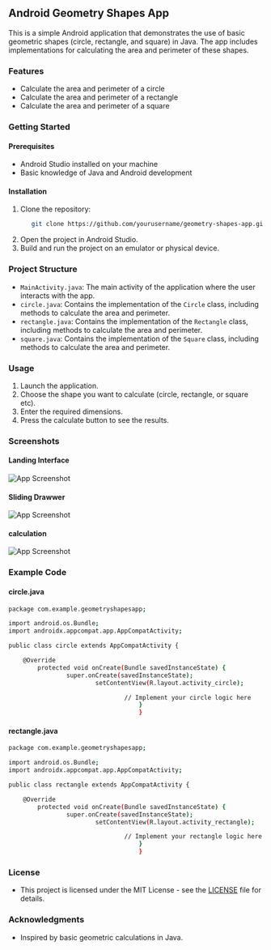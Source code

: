 
## Android Geometry Shapes App

This is a simple Android application that demonstrates the use of basic geometric shapes (circle, rectangle, and square) in Java. The app includes implementations for calculating the area and perimeter of these shapes.

### Features

- Calculate the area and perimeter of a circle
- Calculate the area and perimeter of a rectangle
- Calculate the area and perimeter of a square

### Getting Started

#### Prerequisites

- Android Studio installed on your machine
- Basic knowledge of Java and Android development

#### Installation

1. Clone the repository:
   ```bash
      git clone https://github.com/yourusername/geometry-shapes-app.git
      ```
2. Open the project in Android Studio.
3. Build and run the project on an emulator or physical device.
### Project Structure
- `MainActivity.java`: The main activity of the application where the user interacts with the app.
- `circle.java`: Contains the implementation of the `Circle` class, including methods to calculate the area and perimeter.
- `rectangle.java`: Contains the implementation of the `Rectangle` class, including methods to calculate the area and perimeter.
- `square.java`: Contains the implementation of the `Square` class, including methods to calculate the area and perimeter.
### Usage
1. Launch the application.
2. Choose the shape you want to calculate (circle, rectangle, or square etc).
3. Enter the required dimensions.
4. Press the calculate button to see the results.
### Screenshots
#### Landing Interface
![App Screenshot](https://via.placeholder.com/468x300?text=App+Screenshot+Here)
#### Sliding Drawwer 
![App Screenshot](https://via.placeholder.com/468x300?text=App+Screenshot+Here)
#### calculation
![App Screenshot](https://via.placeholder.com/468x300?text=App+Screenshot+Here)
### Example Code
#### circle.java
``` bash
package com.example.geometryshapesapp;

import android.os.Bundle;
import androidx.appcompat.app.AppCompatActivity;

public class circle extends AppCompatActivity {

    @Override
        protected void onCreate(Bundle savedInstanceState) {
                super.onCreate(savedInstanceState);
                        setContentView(R.layout.activity_circle);

                                // Implement your circle logic here
                                    }
                                    }
```
#### rectangle.java
``` bash
package com.example.geometryshapesapp;

import android.os.Bundle;
import androidx.appcompat.app.AppCompatActivity;

public class rectangle extends AppCompatActivity {

    @Override
        protected void onCreate(Bundle savedInstanceState) {
                super.onCreate(savedInstanceState);
                        setContentView(R.layout.activity_rectangle);

                                // Implement your rectangle logic here
                                    }
                                    }
```
### License
- This project is licensed under the MIT License - see the [LICENSE](https://choosealicense.com/licenses/mit/) file for details.
### Acknowledgments
- Inspired by basic geometric calculations in Java.